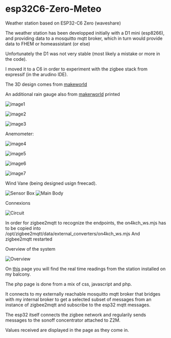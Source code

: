 # esp32C6-Zero-Meteo
Weather station based on ESP32-C6 Zero (waveshare)

The weather station has been developped initially with a D1 mini (esp8266), and providing data to a mosquitto mqtt broker, which in turn would provide data to FHEM or homeassistant (or else)

Unfortunately the D1 was not very stable (most likely a mistake or more in the code).

I moved it to a C6 in order to experiment with the zigbee stack from expressif (in the arudino IDE).

The 3D design comes from [makeworld](https://makerworld.com/en/models/111567-weather-station-anemometer?from=search#profileId-119379)

An additional rain gauge also from [makerworld](https://makerworld.com/en/models/139091-rain-gauge-zigbee-pluviometro-zigbee#profileId-151529) printed

![image1](/images/station_1.jpeg)

![image2](/images/station_2.jpeg)

![image3](/images/station_3.jpeg)

Anemometer:

![image4](/images/windvane1.jpeg)

![image5](/images/windvane2.jpeg)

![image6](/images/windvane3.jpeg)

![image7](/images/windvane4.jpeg)

Wind Vane (being designed usign freecad).

![Sensor Box](/images/SensorBox.jpeg)
![Main Body](/images/MainBody.jpeg)



Connexions

![Circuit](/images/Circuit.png)

In order for zigbee2mqtt to recognize the endpoints, the on4kch_ws.mjs has to be copied into 
/opt/zigbee2mqtt/data/external_converters/on4kch_ws.mjs
And zigbee2mqtt restarted


Overview of the system

![Overview](/images/overview.png)

On [this](https://www.jcoenen.com/Meteo/esp32C6Zero.php) page you will find the real time readings from the station installed on my balcony.

The php page is done from a mix of css, javascript and php.

It connects to my externally reachable mosquitto mqtt broker that bridges with my internal broker to get a selected subset of messages from an instance of zigbee2mqtt and subscribe to the esp32 mqtt messages.

The esp32 itself connects the zigbee network and regularily sends messages to the sonoff concentrator attached to Z2M.

Values received are displayed in the page as they come in.